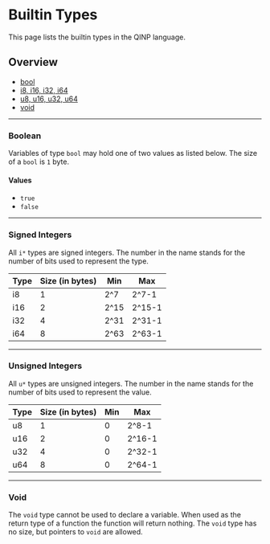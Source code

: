 # Builtin Types

This page lists the builtin types in the QINP language.

## Overview
 - [bool](#boolean)
 - [i8, i16, i32, i64](#signed-integers)
 - [u8, u16, u32, u64](#unsigned-integers)
 - [void](#void)

---

### Boolean

Variables of type `bool` may hold one of two values as listed below.
The size of a `bool` is `1` byte.

#### Values
 - `true`
 - `false`

---

### Signed Integers
All `i*` types are signed integers. The number in the name stands for the number of bits used to represent the type.

Type | Size (in bytes) | Min  | Max
---- | --------------- | ---  | ------
i8   | 1               | 2^7  | 2^7-1
i16  | 2               | 2^15 | 2^15-1
i32  | 4               | 2^31 | 2^31-1
i64  | 8               | 2^63 | 2^63-1

---

### Unsigned Integers
All `u*` types are unsigned integers. The number in the name stands for the number of bits used to represent the value.

Type | Size (in bytes) | Min | Max
---- | --------------- | --- | ------
u8   | 1               | 0   | 2^8-1
u16  | 2               | 0   | 2^16-1
u32  | 4               | 0   | 2^32-1
u64  | 8               | 0   | 2^64-1

---

### Void
The `void` type cannot be used to declare a variable.
When used as the return type of a function the function will return nothing.
The `void` type has no size, but pointers to `void` are allowed.